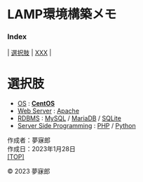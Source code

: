 # LAMP環境構築メモ <a id="TOP"></a>

### **Index**

| [選択肢](#202301281000) | [XXX](#XXXX) |

<a id="202301281000"></a>
# <b>選択肢</b>

* [OS](https://ja.hostadvice.com/marketshare/os/jp/) : [<b>CentOS</b>](https://www.centos.org/)  
* [Web Server](https://manuon.com/webserver-share-ranking/#index_id4) : [Apache](https://httpd.apache.org/)  
* [RDBMS](https://db-engines.com/en/ranking) : [MySQL](https://www.mysql.com/jp/) / [MariaDB](https://mariadb.com/kb/ja/mariadb/) / [SQLite](https://sqlite.org/)  
* [Server Side Programming](https://w3techs.com/technologies/overview/programming_language) : [PHP](https://www.php.net/) / [Python](https://www.python.jp/)  

作成者：夢寐郎  
作成日：2023年1月28日  
[[TOP]](#TOP)  

© 2023 夢寐郎
